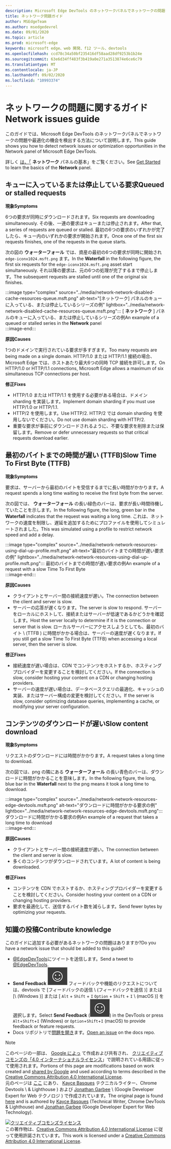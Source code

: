 ```yaml
---
description: Microsoft Edge DevTools のネットワークパネルでネットワークの問題を検出する方法について説明します。
title: ネットワーク問題ガイド
author: MSEdgeTeam
ms.author: msedgedevrel
ms.date: 09/01/2020
ms.topic: article
ms.prod: microsoft-edge
keywords: microsoft edge、web 開発、f12 ツール、devtools
ms.openlocfilehash: ccd78c34a50bf235416df58aad28df9253b1b24e
ms.sourcegitcommit: 63e6d34ff483f3b419a0e271a3513874e6ce6c79
ms.translationtype: MT
ms.contentlocale: ja-JP
ms.lasthandoff: 09/02/2020
ms.locfileid: "10993374"
---
```

<!-- Copyright Kayce Basques and Jonathan Garbee

   Licensed under the Apache License, Version 2.0 (the "License");
   you may not use this file except in compliance with the License.
   You may obtain a copy of the License at

       https://www.apache.org/licenses/LICENSE-2.0

   Unless required by applicable law or agreed to in writing, software
   distributed under the License is distributed on an "AS IS" BASIS,
   WITHOUT WARRANTIES OR CONDITIONS OF ANY KIND, either express or implied.
   See the License for the specific language governing permissions and
   limitations under the License.  -->





# <span data-ttu-id="8eb15-104">ネットワークの問題に関するガイド</span><span class="sxs-lookup"><span data-stu-id="8eb15-104">Network issues guide</span></span>   




<span data-ttu-id="8eb15-105">このガイドでは、Microsoft Edge DevTools のネットワークパネルでネットワークの問題や最適化の機会を検出する方法について説明します。</span><span class="sxs-lookup"><span data-stu-id="8eb15-105">This guide shows you how to detect network issues or optimization opportunities in the Network panel of Microsoft Edge DevTools.</span></span>  

<span data-ttu-id="8eb15-106">詳しく [は、「][NetworkPerformance] **ネットワーク** パネルの基本」をご覧ください。</span><span class="sxs-lookup"><span data-stu-id="8eb15-106">See [Get Started][NetworkPerformance] to learn the basics of the **Network** panel.</span></span>  

## <span data-ttu-id="8eb15-107">キューに入っているまたは停止している要求</span><span class="sxs-lookup"><span data-stu-id="8eb15-107">Queued or stalled requests</span></span>   

**<span data-ttu-id="8eb15-108">現象</span><span class="sxs-lookup"><span data-stu-id="8eb15-108">Symptoms</span></span>**  

<span data-ttu-id="8eb15-109">6つの要求が同時にダウンロードされます。</span><span class="sxs-lookup"><span data-stu-id="8eb15-109">Six requests are downloading simultaneously.</span></span>  <span data-ttu-id="8eb15-110">その後、一連の要求はキューまたは停止されます。</span><span class="sxs-lookup"><span data-stu-id="8eb15-110">After that, a series of requests are queued or stalled.</span></span>  <span data-ttu-id="8eb15-111">最初の6つの要求のいずれかが完了したら、キュー内のいずれかの要求が開始されます。</span><span class="sxs-lookup"><span data-stu-id="8eb15-111">Once one of the first six requests finishes, one of the requests in the queue starts.</span></span>  

<span data-ttu-id="8eb15-112">次の図の **ウォーターフォール** では、資産の最初の6つの要求が同時に開始され `edge-iconx1024.msft.png` ます。</span><span class="sxs-lookup"><span data-stu-id="8eb15-112">In the **Waterfall** in the following figure, the first six requests for the `edge-iconx1024.msft.png` asset start simultaneously.</span></span>  <span data-ttu-id="8eb15-113">それ以降の要求は、元の6つの処理が完了するまで停止します。</span><span class="sxs-lookup"><span data-stu-id="8eb15-113">The subsequent requests are stalled until one of the original six finishes.</span></span>  

:::image type="complex" source="../media/network-network-disabled-cache-resources-queue.msft.png" alt-text="[ネットワーク] パネルのキューに入っている、または停止しているシリーズの例" lightbox="../media/network-network-disabled-cache-resources-queue.msft.png":::
   <span data-ttu-id="8eb15-115">[ **ネットワーク** ] パネルのキューに入っている、または停止しているシリーズの例</span><span class="sxs-lookup"><span data-stu-id="8eb15-115">An example of a queued or stalled series in the **Network** panel</span></span>  
:::image-end:::  

**<span data-ttu-id="8eb15-116">原因</span><span class="sxs-lookup"><span data-stu-id="8eb15-116">Causes</span></span>**  

<span data-ttu-id="8eb15-117">1つのドメインで実行されている要求が多すぎます。</span><span class="sxs-lookup"><span data-stu-id="8eb15-117">Too many requests are being made on a single domain.</span></span>  <span data-ttu-id="8eb15-118">HTTP/1.0 または HTTP/1.1 接続の場合、Microsoft Edge では、ホストあたり最大6つの同時 TCP 接続を許可します。</span><span class="sxs-lookup"><span data-stu-id="8eb15-118">On HTTP/1.0 or HTTP/1.1 connections, Microsoft Edge allows a maximum of six simultaneous TCP connections per host.</span></span>  

**<span data-ttu-id="8eb15-119">修正</span><span class="sxs-lookup"><span data-stu-id="8eb15-119">Fixes</span></span>**  

*   <span data-ttu-id="8eb15-120">HTTP/1.0 または HTTP/1.1 を使用する必要がある場合は、ドメイン sharding を実装します。</span><span class="sxs-lookup"><span data-stu-id="8eb15-120">Implement domain sharding if you must use HTTP/1.0 or HTTP/1.1.</span></span>  
*   <span data-ttu-id="8eb15-121">HTTP/2 を使用します。</span><span class="sxs-lookup"><span data-stu-id="8eb15-121">Use HTTP/2.</span></span>  <span data-ttu-id="8eb15-122">HTTP/2 では domain sharding を使用しないでください。</span><span class="sxs-lookup"><span data-stu-id="8eb15-122">Do not use domain sharding with HTTP/2.</span></span>  
*   <span data-ttu-id="8eb15-123">重要な要求が事前にダウンロードされるように、不要な要求を削除または保留します。</span><span class="sxs-lookup"><span data-stu-id="8eb15-123">Remove or defer unnecessary requests so that critical requests download earlier.</span></span>  
    
## <span data-ttu-id="8eb15-124">最初のバイトまでの時間が遅い (TTFB)</span><span class="sxs-lookup"><span data-stu-id="8eb15-124">Slow Time To First Byte (TTFB)</span></span>   

**<span data-ttu-id="8eb15-125">現象</span><span class="sxs-lookup"><span data-stu-id="8eb15-125">Symptoms</span></span>**  

<span data-ttu-id="8eb15-126">要求は、サーバーから最初のバイトを受信するまでに長い時間がかかります。</span><span class="sxs-lookup"><span data-stu-id="8eb15-126">A request spends a long time waiting to receive the first byte from the server.</span></span>  

<span data-ttu-id="8eb15-127">次の図では、 **ウォーターフォール** の長い緑色のバーは、要求が長い時間待機していたことを示します。</span><span class="sxs-lookup"><span data-stu-id="8eb15-127">In the following figure, the long, green bar in the **Waterfall** indicates that the request was waiting a long time.</span></span>  <span data-ttu-id="8eb15-128">これは、ネットワークの速度を制限し、遅延を追加するためにプロファイルを使用してシミュレートされました。</span><span class="sxs-lookup"><span data-stu-id="8eb15-128">This was simulated using a profile to restrict network speed and add a delay.</span></span>  

:::image type="complex" source="../media/network-network-resources-using-dial-up-profile.msft.png" alt-text="最初のバイトまでの時間が遅い要求の例" lightbox="../media/network-network-resources-using-dial-up-profile.msft.png":::
   <span data-ttu-id="8eb15-130">最初のバイトまでの時間が遅い要求の例</span><span class="sxs-lookup"><span data-stu-id="8eb15-130">An example of a request with a slow Time To First Byte</span></span>  
:::image-end:::  

**<span data-ttu-id="8eb15-131">原因</span><span class="sxs-lookup"><span data-stu-id="8eb15-131">Causes</span></span>**  

*   <span data-ttu-id="8eb15-132">クライアントとサーバー間の接続速度が遅い。</span><span class="sxs-lookup"><span data-stu-id="8eb15-132">The connection between the client and server is slow.</span></span>  
*   <span data-ttu-id="8eb15-133">サーバーの応答が遅くなります。</span><span class="sxs-lookup"><span data-stu-id="8eb15-133">The server is slow to respond.</span></span>  <span data-ttu-id="8eb15-134">サーバーをローカルにホストして、接続またはサーバーが低速であるかどうかを確認します。</span><span class="sxs-lookup"><span data-stu-id="8eb15-134">Host the server locally to determine if it is the connection or server that is slow.</span></span>  <span data-ttu-id="8eb15-135">ローカルサーバーにアクセスしようとしても、最初のバイト \ (TTFB \) に時間がかかる場合は、サーバーの速度が遅くなります。</span><span class="sxs-lookup"><span data-stu-id="8eb15-135">If you still get a slow Time To First Byte \(TTFB\) when accessing a local server, then the server is slow.</span></span>  
    
**<span data-ttu-id="8eb15-136">修正</span><span class="sxs-lookup"><span data-stu-id="8eb15-136">Fixes</span></span>**  

*   <span data-ttu-id="8eb15-137">接続速度が遅い場合は、CDN でコンテンツをホストするか、ホスティングプロバイダーを変更することを検討してください。</span><span class="sxs-lookup"><span data-stu-id="8eb15-137">If the connection is slow, consider hosting your content on a CDN or changing hosting providers.</span></span>  
*   <span data-ttu-id="8eb15-138">サーバーの速度が遅い場合は、データベースクエリの最適化、キャッシュの実装、またはサーバー構成の変更を検討してください。</span><span class="sxs-lookup"><span data-stu-id="8eb15-138">If the server is slow, consider optimizing database queries, implementing a cache, or modifying your server configuration.</span></span>  
    
## <span data-ttu-id="8eb15-139">コンテンツのダウンロードが遅い</span><span class="sxs-lookup"><span data-stu-id="8eb15-139">Slow content download</span></span>   

**<span data-ttu-id="8eb15-140">現象</span><span class="sxs-lookup"><span data-stu-id="8eb15-140">Symptoms</span></span>**  

<span data-ttu-id="8eb15-141">リクエストのダウンロードには時間がかかります。</span><span class="sxs-lookup"><span data-stu-id="8eb15-141">A request takes a long time to download.</span></span>  

<span data-ttu-id="8eb15-142">次の図では、png の隣にある **ウォーターフォール** の長い青色のバーは、ダウンロードに時間がかかることを意味します。</span><span class="sxs-lookup"><span data-stu-id="8eb15-142">In the following figure, the long, blue bar in the **Waterfall** next to the png means it took a long time to download.</span></span>  

:::image type="complex" source="../media/network-network-resources-edge-devtools.msft.png" alt-text="ダウンロードに時間がかかる要求の例" lightbox="../media/network-network-resources-edge-devtools.msft.png":::
   <span data-ttu-id="8eb15-144">ダウンロードに時間がかかる要求の例</span><span class="sxs-lookup"><span data-stu-id="8eb15-144">An example of a request that takes a long time to download</span></span>  
:::image-end:::  

**<span data-ttu-id="8eb15-145">原因</span><span class="sxs-lookup"><span data-stu-id="8eb15-145">Causes</span></span>**  

*   <span data-ttu-id="8eb15-146">クライアントとサーバー間の接続速度が遅い。</span><span class="sxs-lookup"><span data-stu-id="8eb15-146">The connection between the client and server is slow.</span></span>  
*   <span data-ttu-id="8eb15-147">多くのコンテンツがダウンロードされています。</span><span class="sxs-lookup"><span data-stu-id="8eb15-147">A lot of content is being downloaded.</span></span>  
    
**<span data-ttu-id="8eb15-148">修正</span><span class="sxs-lookup"><span data-stu-id="8eb15-148">Fixes</span></span>**  

*   <span data-ttu-id="8eb15-149">コンテンツを CDN でホストするか、ホスティングプロバイダーを変更することを検討してください。</span><span class="sxs-lookup"><span data-stu-id="8eb15-149">Consider hosting your content on a CDN or changing hosting providers.</span></span>  
*   <span data-ttu-id="8eb15-150">要求を最適化して、送信するバイト数を減らします。</span><span class="sxs-lookup"><span data-stu-id="8eb15-150">Send fewer bytes by optimizing your requests.</span></span>  
    
## <span data-ttu-id="8eb15-151">知識の投稿</span><span class="sxs-lookup"><span data-stu-id="8eb15-151">Contribute knowledge</span></span>  

<span data-ttu-id="8eb15-152">このガイドに追加する必要があるネットワークの問題はありますか?</span><span class="sxs-lookup"><span data-stu-id="8eb15-152">Do you have a network issue that should be added to this guide?</span></span>  

*   <span data-ttu-id="8eb15-153">[@EdgeDevTools][MicrosoftEdgeTweet]にツイートを送信します。</span><span class="sxs-lookup"><span data-stu-id="8eb15-153">Send a tweet to [@EdgeDevTools][MicrosoftEdgeTweet].</span></span>  
*   <span data-ttu-id="8eb15-154">**Send Feedback** ![ ][ImageSendFeedbackIcon] フィードバックや機能のリクエストについては、devtools で [フィードバックの送信 \ (フィードバックを送信 \)] または [\ (Windows \)] または [ `Alt` + `Shift` + `I` `Option` + `Shift` + `I` \ (macOS \)] を選択します。</span><span class="sxs-lookup"><span data-stu-id="8eb15-154">Select **Send Feedback** \(![Send Feedback][ImageSendFeedbackIcon]\) in the DevTools or press `Alt`+`Shift`+`I` \(Windows\) or `Option`+`Shift`+`I` \(macOS\) to provide feedback or feature requests.</span></span>  
*   <span data-ttu-id="8eb15-155">Docs リポジトリで[問題を開き][WebFundamentalsIssue]ます。</span><span class="sxs-lookup"><span data-stu-id="8eb15-155">[Open an issue][WebFundamentalsIssue] on the docs repo.</span></span>  
    
<!--  
  


-->  

<!-- image links -->  

[ImageSendFeedbackIcon]: ../media/smile-icon.msft.png  

<!-- links -->  

[NetworkPerformance]: ./index.md "Microsoft Edge DevTools でネットワークアクティビティを検査する |Microsoft ドキュメント"  

[MicrosoftEdgeTweet]: https://twitter.com/intent/tweet?text=@EdgeDevTools%20[Network%20Issues%20Guide%20Suggestion]  

[WebFundamentalsIssue]: https://github.com/MicrosoftDocs/edge-developer/issues/new?title=%5BDevTools%20Network%20Issues%20Guide%20Suggestion%5D "新しい問題-Microsoft のドキュメント/エッジ-開発者"  

> [!NOTE]
> <span data-ttu-id="8eb15-158">このページの一部は、 [Google によっ][GoogleSitePolicies] て作成および共有され、 [クリエイティブコモンズの「4.0 インターナショナルライセンス][CCA4IL]」で説明されている用語に従って使用されます。</span><span class="sxs-lookup"><span data-stu-id="8eb15-158">Portions of this page are modifications based on work created and [shared by Google][GoogleSitePolicies] and used according to terms described in the [Creative Commons Attribution 4.0 International License][CCA4IL].</span></span>  
> <span data-ttu-id="8eb15-159">元のページは [ここ](https://developers.google.com/web/tools/chrome-devtools/network/issues) にあり、 [Kayce Basques][KayceBasques] テクニカルライター、Chrome Devtools \ & Lighthouse \) および [Jonathan Garbee][JonathanGarbee] \ (Google Developer Expert for Web テクノロジ \) で作成されています。</span><span class="sxs-lookup"><span data-stu-id="8eb15-159">The original page is found [here](https://developers.google.com/web/tools/chrome-devtools/network/issues) and is authored by [Kayce Basques][KayceBasques] \(Technical Writer, Chrome DevTools \& Lighthouse\) and [Jonathan Garbee][JonathanGarbee] \(Google Developer Expert for Web Technology\).</span></span>  

[![クリエイティブコモンズライセンス][CCby4Image]][CCA4IL]  
<span data-ttu-id="8eb15-161">この著作物は、[Creative Commons Attribution 4.0 International License][CCA4IL] に従って使用許諾されています。</span><span class="sxs-lookup"><span data-stu-id="8eb15-161">This work is licensed under a [Creative Commons Attribution 4.0 International License][CCA4IL].</span></span>  

[CCA4IL]: https://creativecommons.org/licenses/by/4.0  
[CCby4Image]: https://i.creativecommons.org/l/by/4.0/88x31.png  
[GoogleSitePolicies]: https://developers.google.com/terms/site-policies  
[KayceBasques]: https://developers.google.com/web/resources/contributors/kaycebasques  
[JonathanGarbee]: https://developers.google.com/web/resources/contributors/jonathangarbee
